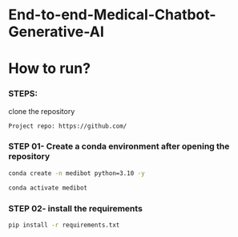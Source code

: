# End-to-end-Medical-Chatbot-Generative-AI

# How to run?
### STEPS:

clone the repository

```bash
Project repo: https://github.com/
```

### STEP 01- Create a conda environment after opening the repository

```bash
conda create -n medibot python=3.10 -y
```

```bash
conda activate medibot
```

### STEP 02- install the requirements
```bash
pip install -r requirements.txt
```